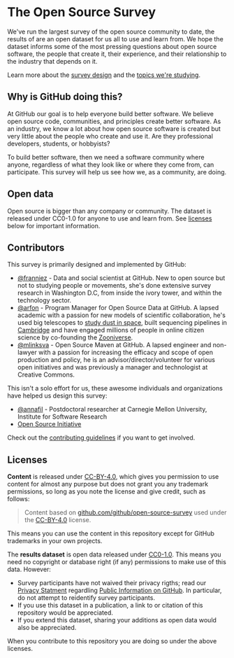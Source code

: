 # The Open Source Survey

[design]: https://github.com/github/open-source-survey/blob/master/design-principles.md

We've run the largest survey of the open source community to date, the results of are an open dataset for us all to use and learn from. We hope the dataset informs some of the most pressing questions about open source software, the people that create it, their experience, and their relationship to the industry that depends on it.

Learn more about the [survey design][design] and the [topics we're studying](https://github.com/github/open-source-survey/blob/master/survey-topics.md).

## Why is GitHub doing this?

At GitHub our goal is to help everyone build better software. We believe open source code, communities, and principles create better software. As an industry, we know a lot about how open source software is created but very little about the people who create and use it. Are they professional developers, students, or hobbyists?

To build better software, then we need a software community where anyone, regardless of what they look like or where they come from, can participate. This survey will help us see how we, as a community, are doing.

## Open data

Open source is bigger than any company or community. The dataset is released under CC0-1.0 for anyone to use and learn from. See [licenses](#licenses) below for important information.

## Contributors

This survey is primarily designed and implemented by GitHub:

- [@franniez](https://github.com/franniez) -  Data and social scientist at GitHub. New to open source but not to studying people or movements, she's done extensive survey research in Washington D.C, from inside the ivory tower, and within the technology sector. 
- [@arfon](https://github.com/arfon) - Program Manager for Open Source Data at GitHub. A lapsed academic with a passion for new models of scientific collaboration, he's used big telescopes to [study dust in space](http://www.arfon.org/thesis), built sequencing pipelines in [Cambridge](http://www.sanger.ac.uk/) and have engaged millions of people in online citizen science by co-founding the [Zooniverse](http://zooniverse.org).
- [@mlinksva](https://github.com/mlinksva) - Open Source Maven at GitHub. A lapsed engineer and non-lawyer with a passion for increasing the efficacy and scope of open production and policy, he is an advisor/director/volunteer for various open initiatives and was previously a manager and technologist at Creative Commons.

This isn't a solo effort for us, these awesome individuals and organizations have helped us design this survey:

- [@annafil](https://github.com/annafil) - Postdoctoral researcher at Carnegie Mellon University, Institute for Software Research
- [Open Source Initiative](https://opensource.org/)

Check out the [contributing guidelines](./CONTRIBUTING.md) if you want to get involved.

## Licenses

**Content** is released under [CC-BY-4.0](LICENSE.md), which gives you permission to use content for almost any purpose but does not grant you any trademark permissions, so long as you note the license and give credit, such as follows:

> Content based on [github.com/github/open-source-survey](https://github.com/github/open-source-survey) used under the [CC-BY-4.0](LICENSE.md) license.

This means you can use the content in this repository except for GitHub trademarks in your own projects.

The **results dataset** is open data released under [CC0-1.0](https://creativecommons.org/publicdomain/zero/1.0/). This means you need no copyright or database right (if any) permissions to make use of this data. However:

- Survey participants have not waived their privacy rigths; read our [Privacy Statment](https://github.com/site/privacy) regardling [Public Information on GitHub](https://github.com/site/privacy#public-information-on-github). In particular, do not attempt to reidentify survey participants.
- If you use this dataset in a publication, a link to or citation of this repository would be appreciated.
- If you extend this dataset, sharing your additions as open data would also be appreciated.

When you contribute to this repository you are doing so under the above licenses.
